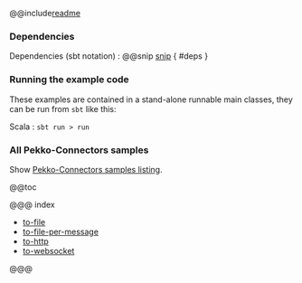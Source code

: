@@include[readme](/README.md)

### Dependencies

Dependencies (sbt notation)
: @@snip [snip](/project/Dependencies.scala) { #deps }


### Running the example code

These examples are contained in a stand-alone runnable main classes, they can be run
 from `sbt` like this:
 
Scala
:   ```
    sbt run
    > run
    ```

### All Pekko-Connectors samples

Show [Pekko-Connectors samples listing](../index.html).

@@toc

@@@ index

* [to-file](append-to-file.md)
* [to-file-per-message](to-one-file-per-message.md)
* [to-http](to-http-get.md)
* [to-websocket](to-websocket.md)

@@@

